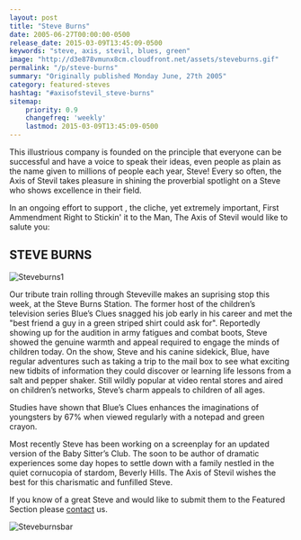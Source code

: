 ```yaml
---
layout: post
title: "Steve Burns"
date: 2005-06-27T00:00:00-0500
release_date: 2015-03-09T13:45:09-0500
keywords: "steve, axis, stevil, blues, green"
image: "http://d3e878vmunx8cm.cloudfront.net/assets/steveburns.gif"
permalink: "/p/steve-burns"
summary: "Originally published Monday June, 27th 2005"
category: featured-steves
hashtag: "#axisofstevil_steve-burns"
sitemap:
    priority: 0.9
    changefreq: 'weekly'
    lastmod: 2015-03-09T13:45:09-0500
---
```


[id_1]: http://d3e878vmunx8cm.cloudfront.net/assets/steveburns.gif "Steveburns1"[id_2]: http://d3e878vmunx8cm.cloudfront.net/assets/steveburnsmural.gif "Steveburnsbar"
This illustrious company is founded on the principle that everyone can be successful and have a voice to speak their ideas, even people as plain as the name given to millions of people each year, Steve! Every so often, the Axis of Stevil takes pleasure in shining the proverbial spotlight on a Steve who shows excellence in their field.

In an ongoing effort to support , the cliche, yet extremely important, First Ammendment Right to Stickin' it to the Man, The Axis of Stevil would like to salute you:

## STEVE BURNS ##

![Steveburns1][id_1]

Our tribute train rolling through Steveville makes an suprising stop this week, at the Steve Burns Station. The former host of the children’s television series Blue’s Clues snagged his job early in his career and met the "best friend a guy in a green striped shirt could ask for". Reportedly showing up for the audition in army fatigues and combat boots, Steve showed the genuine warmth and appeal required to engage the minds of children today. On the show, Steve and his canine sidekick, Blue, have regular adventures such as taking a trip to the mail box to see what exciting new tidbits of information they could discover or learning life lessons from a salt and pepper shaker. Still wildly popular at video rental stores and aired on children’s networks, Steve’s charm appeals to children of all ages.

Studies have shown that Blue’s Clues enhances the imaginations of youngsters by 67% when viewed regularly with a notepad and green crayon.

Most recently Steve has been working on a screenplay for an updated version of the Baby Sitter’s Club. The soon to be author of dramatic experiences some day hopes to settle down with a family nestled in the quiet cornucopia of stardom, Beverly Hills. The Axis of Stevil wishes the best for this charismatic and funfilled Steve.

If you know of a great Steve and would like to submit them to the Featured Section please [contact](/contact) us.

![Steveburnsbar][id_2]
